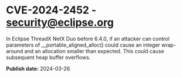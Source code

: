 # CVE-2024-2452 - security@eclipse.org

In Eclipse ThreadX NetX Duo before 6.4.0, if an attacker can control 
parameters of __portable_aligned_alloc() could cause an integer 
wrap-around and an allocation smaller than expected. This could cause 
subsequent heap buffer overflows.



**Publish date:** 2024-03-26

